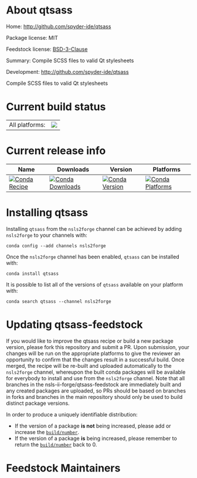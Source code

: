 About qtsass
============

Home: http://github.com/spyder-ide/qtsass

Package license: MIT

Feedstock license: [BSD-3-Clause](https://github.com/nsls-ii-forge/qtsass-feedstock/blob/master/LICENSE.txt)

Summary: Compile SCSS files to valid Qt stylesheets

Development: http://github.com/spyder-ide/qtsass

Compile SCSS files to valid Qt stylesheets


Current build status
====================


<table><tr><td>All platforms:</td>
    <td>
      <a href="https://dev.azure.com/nsls2forge/nsls2forge/_build/latest?definitionId=286&branchName=master">
        <img src="https://dev.azure.com/nsls2forge/nsls2forge/_apis/build/status/qtsass-feedstock?branchName=master">
      </a>
    </td>
  </tr>
</table>

Current release info
====================

| Name | Downloads | Version | Platforms |
| --- | --- | --- | --- |
| [![Conda Recipe](https://img.shields.io/badge/recipe-qtsass-green.svg)](https://anaconda.org/nsls2forge/qtsass) | [![Conda Downloads](https://img.shields.io/conda/dn/nsls2forge/qtsass.svg)](https://anaconda.org/nsls2forge/qtsass) | [![Conda Version](https://img.shields.io/conda/vn/nsls2forge/qtsass.svg)](https://anaconda.org/nsls2forge/qtsass) | [![Conda Platforms](https://img.shields.io/conda/pn/nsls2forge/qtsass.svg)](https://anaconda.org/nsls2forge/qtsass) |

Installing qtsass
=================

Installing `qtsass` from the `nsls2forge` channel can be achieved by adding `nsls2forge` to your channels with:

```
conda config --add channels nsls2forge
```

Once the `nsls2forge` channel has been enabled, `qtsass` can be installed with:

```
conda install qtsass
```

It is possible to list all of the versions of `qtsass` available on your platform with:

```
conda search qtsass --channel nsls2forge
```




Updating qtsass-feedstock
=========================

If you would like to improve the qtsass recipe or build a new
package version, please fork this repository and submit a PR. Upon submission,
your changes will be run on the appropriate platforms to give the reviewer an
opportunity to confirm that the changes result in a successful build. Once
merged, the recipe will be re-built and uploaded automatically to the
`nsls2forge` channel, whereupon the built conda packages will be available for
everybody to install and use from the `nsls2forge` channel.
Note that all branches in the nsls-ii-forge/qtsass-feedstock are
immediately built and any created packages are uploaded, so PRs should be based
on branches in forks and branches in the main repository should only be used to
build distinct package versions.

In order to produce a uniquely identifiable distribution:
 * If the version of a package **is not** being increased, please add or increase
   the [``build/number``](https://docs.conda.io/projects/conda-build/en/latest/resources/define-metadata.html#build-number-and-string).
 * If the version of a package **is** being increased, please remember to return
   the [``build/number``](https://docs.conda.io/projects/conda-build/en/latest/resources/define-metadata.html#build-number-and-string)
   back to 0.

Feedstock Maintainers
=====================


